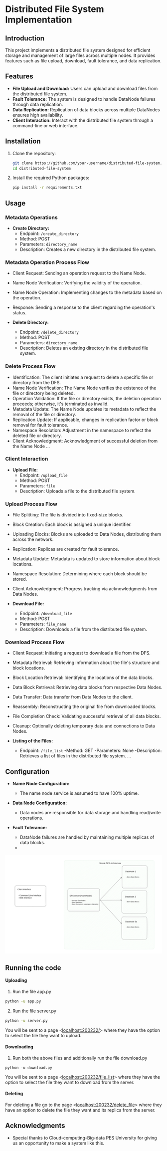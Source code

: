 # Distributed File System Implementation

## Introduction

This project implements a distributed file system designed for efficient storage and management of large files across multiple nodes. It provides features such as file upload, download, fault tolerance, and data replication.

## Features

- **File Upload and Download:** Users can upload and download files from the distributed file system.
- **Fault Tolerance:** The system is designed to handle DataNode failures through data replication.
- **Data Replication:** Replication of data blocks across multiple DataNodes ensures high availability.
- **Client Interaction:** Interact with the distributed file system through a command-line or web interface.

## Installation

1. Clone the repository:

    ```bash
    git clone https://github.com/your-username/distributed-file-system.git
    cd distributed-file-system
    ```

2. Install the required Python packages:

    ```bash
    pip install -r requirements.txt
    ```

## Usage

### Metadata Operations

- **Create Directory:**
  - Endpoint: `/create_directory`
  - Method: POST
  - Parameters: `directory_name`
  - Description: Creates a new directory in the distributed file system.
### Metadata Operation Process Flow
- Client Request: Sending an operation request to the Name Node.
- Name Node Verification: Verifying the validity of the operation.
- Name Node Operation: Implementing changes to the metadata based on the operation.
- Response: Sending a response to the client regarding the operation's status.


- **Delete Directory:**
  - Endpoint: `/delete_directory`
  - Method: POST
  - Parameters: `directory_name`
  - Description: Deletes an existing directory in the distributed file system.
    
### Delete Process Flow
- Identification: The client initiates a request to delete a specific file or directory from the DFS.
- Name Node Verification: The Name Node verifies the existence of the file or directory being deleted.
- Operation Validation: If the file or directory exists, the deletion operation proceeds; otherwise, it's terminated as invalid.
- Metadata Update: The Name Node updates its metadata to reflect the removal of the file or directory.
- Replication Update: If applicable, changes in replication factor or block removal for fault tolerance.
- Namespace Resolution: Adjustment in the namespace to reflect the deleted file or directory.
- Client Acknowledgment: Acknowledgment of successful deletion from the Name Node
...

### Client Interaction

- **Upload File:**
  - Endpoint: `/upload_file`
  - Method: POST
  - Parameters: `file`
  - Description: Uploads a file to the distributed file system.
    
### Upload Process Flow
- File Splitting: The file is divided into fixed-size blocks.
- Block Creation: Each block is assigned a unique identifier.
- Uploading Blocks: Blocks are uploaded to Data Nodes, distributing them across the network.
- Replication: Replicas are created for fault tolerance.
- Metadata Update: Metadata is updated to store information about block locations.
- Namespace Resolution: Determining where each block should be stored.
- Client Acknowledgment: Progress tracking via acknowledgments from Data Nodes.
  
- **Download File:**
  - Endpoint: `/download_file`
  - Method: POST
  - Parameters: `file_name`
  - Description: Downloads a file from the distributed file system.
    
### Download Process Flow
- Client Request: Initiating a request to download a file from the DFS.
- Metadata Retrieval: Retrieving information about the file's structure and block locations.
- Block Location Retrieval: Identifying the locations of the data blocks.
- Data Block Retrieval: Retrieving data blocks from respective Data Nodes.
- Data Transfer: Data transfer from Data Nodes to the client.
- Reassembly: Reconstructing the original file from downloaded blocks.
- File Completion Check: Validating successful retrieval of all data blocks.
- Cleanup: Optionally deleting temporary data and connections to Data Nodes.

- **Listing of the Files:**
    - Endpoint: `/file_list`
    -Method: GET
    -Parameters: None
    -Description: Retrieves a list of files in the distributed file system.
...

## Configuration

- **Name Node Configuration:**
  - The name node service is assumed to have 100% uptime.

- **Data Node Configuration:**
  - Data nodes are responsible for data storage and handling read/write operations.

- **Fault Tolerance:**
  - DataNode failures are handled by maintaining multiple replicas of data blocks.
  - 
![alt text](https://github.com/ThanushLodha/BigData_YADFS/raw/main/DistributedFileSystem.png)

## Running the code
#### Uploading
1. Run the file app.py 
```bash
python -u app.py
```
2. Run the file server.py
 ```bash
 python -u server.py
 ```
You will be sent to a page <<localhost:200232/>> where they have the option to select the file they want to upload.

#### Downloading
1. Run both the above files and additionally run the file download.py
 ```
 python -u download.py
 ```
    
You will be sent to a page <<localhost:200232/file_list>> where they have the option to select the file they want to download from the server.

#### Deleting
For deleting a file go to the page <<localhost:200232/delete_file>> where they have an option to delete the file they want and its replica from the server.

## Acknowledgments

- Special thanks to Cloud-computing-Big-data PES University for giving us an opportunity to make a system like this.
